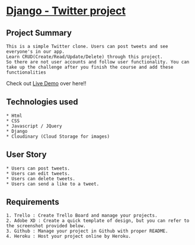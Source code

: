 # [Django - Twitter project](https://ben-twitter-project.herokuapp.com)

## Project Summary
```
This is a simple Twitter clone. Users can post tweets and see everyone's in our app.
Learn CRUD(Create/Read/Update/Delete) through this project.
So there are not user accounts and follow user functionality. You can take up the challenge after you finish the course and add these functionalities 
```

Check out [Live Demo](https://ben-twitter-project.herokuapp.com/) over here!!


## Technologies used
```
* Html
* CSS
* Javascript / JQuery
* Django
* Cloudinary (Cloud Storage for images)
```

## User Story
```
* Users can post tweets.
* Users can edit tweets.
* Users can delete tweets.
* Users can send a like to a tweet.
```

## Requirements
```
1. Trello : Create Trello Board and manage your projects.
2. Adobe XD : Create a quick template of design, but you can refer to the screenshot provided below.
3. Github : Manage your project in Github with proper README.
4. Heroku : Host your project online by Heroku.
```


